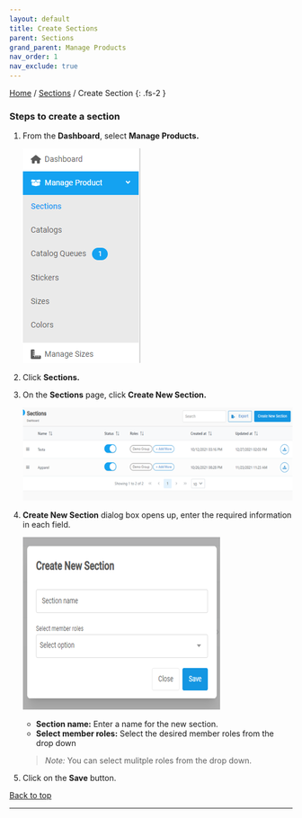 ```yaml
---
layout: default
title: Create Sections
parent: Sections
grand_parent: Manage Products
nav_order: 1
nav_exclude: true
---
```


[Home](https://biijuwa.github.io/eckb/) / [Sections](https://biijuwa.github.io/eckb/docs/manageproducts/sections/createsection.html) / Create Section
{: .fs-2 }

### Steps to create a section

1. From the **Dashboard**, select **Manage Products.**

   ![sections_image](../../../images/manageproducts/menumngsec.png)

2. Click **Sections.**

3. On the **Sections** page, click **Create New Section.**

   ![create_newsection_image](../../../images/manageproducts/section2.png)

4. **Create New Section** dialog box opens up, enter the required information in each field.

   ![newsection_dialog_image](../../../images/manageproducts/section3.png)

   - **Section name:** Enter a name for the new section.<br>
   - **Select member roles:** Select the desired member roles from the drop down

   > _Note:_ You can select mulitple roles from the drop down.

5. Click on the **Save** button.

<a href="#top" id="back-to-top">Back to top</a>

---

